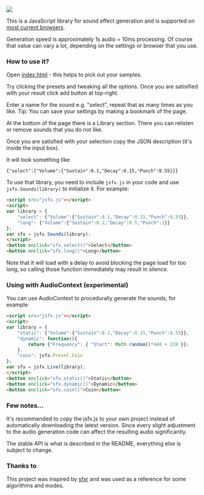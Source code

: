 ![](https://raw.githubusercontent.com/loov/jsfx/master/jsfx.png)

This is a JavaScript library for sound effect generation and is supported on
[most current browsers](http://caniuse.com/#feat=audio).

Generation speed is approximately 1s audio = 10ms processing. Of course that
value can vary a lot, depending on the settings or browser that you use.

### How to use it?

Open [index.html](http://loov.github.io/jsfx/) - this helps to pick out your samples.

Try clicking the presets and tweaking all the options. Once you are satisified
with your result click add button at top-right.

Enter a name for the sound e.g. "select", repeat that as many times as you like. Tip: You can save your settings by making a bookmark of the page.

At the bottom of the page there is a Library section. There you can relisten
or remove sounds that you do not like.

Once you are satisfied with your selection copy the JSON description
(it's inside the input box).

It will look something like:

    {"select":{"Volume":{"Sustain":0.1,"Decay":0.15,"Punch":0.55}}}

To use that library, you need to include `jsfx.js` in your code and use `jsfx.Sounds(library)` to initialize it. For example:

```html
<script src="jsfx.js"></script>
<script>
var library = {
	"select": {"Volume":{"Sustain":0.1,"Decay":0.15,"Punch":0.55}},
	"long": {"Volume":{"Sustain":0.1,"Decay":0.5,"Punch":1}}
};
var sfx = jsfx.Sounds(library);
</script>
<button onclick="sfx.select()">Select</button>
<button onclick="sfx.long()">Long</button>
```

Note that it will load with a delay to avoid blocking the page load for too
long, so calling those function immediately may result in silence.

### Using with AudioContext (experimental)

You can use AudioContext to procedurally generate the sounds, for example:

```html
<script src="jsfx.js"></script>
<script>
var library = {
	"static": {"Volume":{"Sustain":0.1,"Decay":0.15,"Punch":0.55}},
	"dynamic": function(){
		return {"Frequency": { "Start": Math.random()*440 + 220 }};
	},
	"coin": jsfx.Preset.Coin
};
var sfx = jsfx.Live(library);
</script>
<button onclick="sfx.static()">Static</button>
<button onclick="sfx.dynamic()">Dynamic</button>
<button onclick="sfx.coin()">Coin</button>
```

### Few notes...

It's recommended to copy the jsfx.js to your own project instead of
automatically downloading the latest version. Since every slight adjustment
to the audio generation code can affect the resulting audio significantly.

The stable API is what is described in the README, everything else is
subject to change.

### Thanks to

This project was inspired by [sfxr](http://www.drpetter.se/project_sfxr.html)
and was used as a reference for some algorithms and modes.
